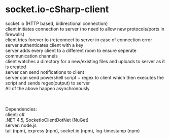 # socket.io-cSharp-client

socket.io (HTTP based, bidirectional connection)<br />
client initiates connection to server (no need to allow new protocols/ports in firewalls)<br />
client tries forever to (re)connect to server in case of connection error<br />
server authenticates client with a key<br />
server adds every client to a different room to ensure seperate communication channels<br />
client watches a directory for a new/existing files and uploads to server as it is created<br />
server can send notifications to client<br />
server can send powershell script + regex to client which then executes the script and sends regex(output) to server<br />
All of the above happen asynchronously<br /><br /><br />

Dependencies:<br />
client: c#<br />
    .NET 4.5, SocketIoClientDotNet (NuGet)<br />
server: node.js<br />
    tail (npm), express (npm), socket.io (npm), log-timestamp (npm)
